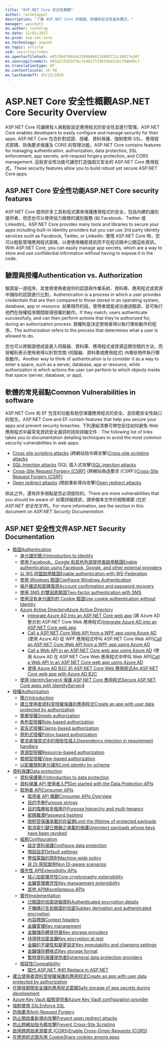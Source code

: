 ```yaml
---
title: "ASP.NET Core 安全性概觀"
author: rachelappel
description: "了解 ASP.NET Core 的驗證、授權和安全性基本概念。"
manager: wpickett
ms.author: rachelap
ms.date: 11/01/2017
ms.prod: asp.net-core
ms.technology: aspnet
ms.topic: article
uid: security/index
ms.openlocfilehash: e03256d7b8b442569b0b0126983732c10817e20f
ms.sourcegitcommit: 493a215355576cfa481773365de021bcf04bb9c7
ms.translationtype: HT
ms.contentlocale: zh-TW
ms.lasthandoff: 03/15/2018
---
```

# <a name="aspnet-core-security-overview"></a><span data-ttu-id="3d853-103">ASP.NET Core 安全性概觀</span><span class="sxs-lookup"><span data-stu-id="3d853-103">ASP.NET Core Security Overview</span></span>

<span data-ttu-id="3d853-104">ASP.NET Core 可讓開發人員輕鬆設定應用程式的安全性並進行管理。</span><span class="sxs-lookup"><span data-stu-id="3d853-104">ASP.NET Core enables developers to easily configure and manage security for their apps.</span></span> <span data-ttu-id="3d853-105">ASP.NET Core 包含針對認證、授權、資料保護、強制使用 SSL、應用程式密碼、防偽要求保護及 CORS 的管理功能。</span><span class="sxs-lookup"><span data-stu-id="3d853-105">ASP.NET Core contains features for managing authentication, authorization, data protection, SSL enforcement, app secrets, anti-request forgery protection, and CORS management.</span></span> <span data-ttu-id="3d853-106">這些安全性功能可讓您打造強固又安全的 ASP.NET Core 應用程式。</span><span class="sxs-lookup"><span data-stu-id="3d853-106">These security features allow you to build robust yet secure ASP.NET Core apps.</span></span>

## <a name="aspnet-core-security-features"></a><span data-ttu-id="3d853-107">ASP.NET Core 安全性功能</span><span class="sxs-lookup"><span data-stu-id="3d853-107">ASP.NET Core security features</span></span>

<span data-ttu-id="3d853-108">ASP.NET Core 提供許多工具和程式庫來保護應用程式的安全，包括內建的識別提供者，但您也可以使用協力廠商的識別服務 (如 Facebook、Twitter 或 LinkedIn)。</span><span class="sxs-lookup"><span data-stu-id="3d853-108">ASP.NET Core provides many tools and libraries to secure your apps including built-in Identity providers but you can use 3rd party identity services such as Facebook, Twitter, or LinkedIn.</span></span> <span data-ttu-id="3d853-109">使用 ASP.NET Core 時，您可以輕鬆管理應用程式密碼，以便使用機密資訊而不在程式碼中公開這些資訊。</span><span class="sxs-lookup"><span data-stu-id="3d853-109">With ASP.NET Core, you can easily manage app secrets, which are a way to store and use confidential information without having to expose it in the code.</span></span>

## <a name="authentication-vs-authorization"></a><span data-ttu-id="3d853-110">驗證與授權</span><span class="sxs-lookup"><span data-stu-id="3d853-110">Authentication vs. Authorization</span></span>

<span data-ttu-id="3d853-111">驗證是一道程序，其會將使用者提供的認證與作業系統、資料庫、應用程式或資源中儲存的認證進行比對。</span><span class="sxs-lookup"><span data-stu-id="3d853-111">Authentication is a process in which a user provides credentials that are then compared to those stored in an operating system, database, app or resource.</span></span> <span data-ttu-id="3d853-112">如果相符的話，使用者就能成功通過驗證，並可執行他們在授權程序期間取得授權的動作。</span><span class="sxs-lookup"><span data-stu-id="3d853-112">If they match, users authenticate successfully, and can then perform actions that they're authorized for, during an authorization process.</span></span> <span data-ttu-id="3d853-113">授權則是決定使用者得以執行哪些動作的程序。</span><span class="sxs-lookup"><span data-stu-id="3d853-113">The authorization refers to the process that determines what a user is allowed to do.</span></span>

<span data-ttu-id="3d853-114">您也可以將驗證想成是進入伺服器、資料庫、應用程式或資源這類空間的方法，而授權則表示使用者得以針對空間 (伺服器、資料庫或應用程式) 內哪些物件執行哪些動作。</span><span class="sxs-lookup"><span data-stu-id="3d853-114">Another way to think of authentication is to consider it as a way to enter a space, such as a server, database, app or resource, while authorization is which actions the user can perform to which objects inside that space (server, database, or app).</span></span>

## <a name="common-vulnerabilities-in-software"></a><span data-ttu-id="3d853-115">軟體的常見弱點</span><span class="sxs-lookup"><span data-stu-id="3d853-115">Common Vulnerabilities in software</span></span>

<span data-ttu-id="3d853-116">ASP.NET Core 和 EF 包含的功能有助您保護應用程式的安全，並防範安全性缺口的發生。</span><span class="sxs-lookup"><span data-stu-id="3d853-116">ASP.NET Core and EF contain features that help you secure your apps and prevent security breaches.</span></span> <span data-ttu-id="3d853-117">下列連結清單可帶您前往如何避免 Web 應用程式中最常見資訊安全漏洞的技術詳細文件：</span><span class="sxs-lookup"><span data-stu-id="3d853-117">The following list of links takes you to documentation detailing techniques to avoid the most common security vulnerabilities in web apps:</span></span>

* <span data-ttu-id="3d853-118">[Cross site scripting attacks](https://docs.microsoft.com/aspnet/core/security/cross-site-scripting) (跨網站指令碼攻擊)</span><span class="sxs-lookup"><span data-stu-id="3d853-118">[Cross-site scripting attacks](https://docs.microsoft.com/aspnet/core/security/cross-site-scripting)</span></span>
* <span data-ttu-id="3d853-119">[SQL Injection attacks](https://docs.microsoft.com/ef/core/querying/raw-sql) (SQL 插入式攻擊)</span><span class="sxs-lookup"><span data-stu-id="3d853-119">[SQL injection attacks](https://docs.microsoft.com/ef/core/querying/raw-sql)</span></span>
* <span data-ttu-id="3d853-120">[Cross-Site Request Forgery (CSRF)](https://docs.microsoft.com/aspnet/core/security/anti-request-forgery) (跨網站偽造要求 (CSRF))</span><span class="sxs-lookup"><span data-stu-id="3d853-120">[Cross-Site Request Forgery (CSRF)](https://docs.microsoft.com/aspnet/core/security/anti-request-forgery)</span></span>
* <span data-ttu-id="3d853-121">[Open redirect attacks](https://docs.microsoft.com/aspnet/core/security/preventing-open-redirects) (開啟重新導向攻擊)</span><span class="sxs-lookup"><span data-stu-id="3d853-121">[Open redirect attacks](https://docs.microsoft.com/aspnet/core/security/preventing-open-redirects)</span></span>

<span data-ttu-id="3d853-122">除此之外，還有許多弱點是您必須提防的。</span><span class="sxs-lookup"><span data-stu-id="3d853-122">There are more vulnerabilities that you should be aware of.</span></span> <span data-ttu-id="3d853-123">如需詳細資訊，請參閱本文件的相關章節 (位於 *ASP.NET 安全性文件*)。</span><span class="sxs-lookup"><span data-stu-id="3d853-123">For more information, see the section in this document on *ASP.NET Security Documentation*.</span></span>

## <a name="aspnet-security-documentation"></a><span data-ttu-id="3d853-124">ASP.NET 安全性文件</span><span class="sxs-lookup"><span data-stu-id="3d853-124">ASP.NET Security Documentation</span></span>

*   [<span data-ttu-id="3d853-125">驗證</span><span class="sxs-lookup"><span data-stu-id="3d853-125">Authentication</span></span>](authentication/index.md)
    *   [<span data-ttu-id="3d853-126">身分識別簡介</span><span class="sxs-lookup"><span data-stu-id="3d853-126">Introduction to Identity</span></span>](authentication/identity.md)
    *   [<span data-ttu-id="3d853-127">使用 Facebook、Google 和其他外部提供者啟用驗證</span><span class="sxs-lookup"><span data-stu-id="3d853-127">Enable authentication using Facebook, Google, and other external providers</span></span>](authentication/social/index.md)
    *   [<span data-ttu-id="3d853-128">以 WS 同盟啟用驗證</span><span class="sxs-lookup"><span data-stu-id="3d853-128">Enable authentication with WS-Federation</span></span>](authentication/ws-federation.md)
    * [<span data-ttu-id="3d853-129">使用 Windows 驗證</span><span class="sxs-lookup"><span data-stu-id="3d853-129">Configure Windows Authentication</span></span>](authentication/windowsauth.md)
    *   [<span data-ttu-id="3d853-130">帳戶確認和密碼復原</span><span class="sxs-lookup"><span data-stu-id="3d853-130">Account confirmation and password recovery</span></span>](authentication/accconfirm.md)
    *   [<span data-ttu-id="3d853-131">使用 SMS 的雙因素驗證</span><span class="sxs-lookup"><span data-stu-id="3d853-131">Two-factor authentication with SMS</span></span>](authentication/2fa.md)
    *   [<span data-ttu-id="3d853-132">使用沒有身分識別的 Cookie 驗證</span><span class="sxs-lookup"><span data-stu-id="3d853-132">Use cookie authentication without Identity</span></span>](authentication/cookie.md)
    *   [<span data-ttu-id="3d853-133">Azure Active Directory</span><span class="sxs-lookup"><span data-stu-id="3d853-133">Azure Active Directory</span></span>](authentication/azure-active-directory/index.md)
        *   <span data-ttu-id="3d853-134">[Integrate Azure AD Into an ASP.NET Core web app](https://azure.microsoft.com/documentation/samples/active-directory-dotnet-webapp-openidconnect-aspnetcore/) (將 Azure AD 整合到 ASP.NET Core Web 應用程式)</span><span class="sxs-lookup"><span data-stu-id="3d853-134">[Integrate Azure AD into an ASP.NET Core web app](https://azure.microsoft.com/documentation/samples/active-directory-dotnet-webapp-openidconnect-aspnetcore/)</span></span>
        *   <span data-ttu-id="3d853-135">[Call a ASP.NET Core Web API from a WPF app using Azure AD](https://azure.microsoft.com/documentation/samples/active-directory-dotnet-native-aspnetcore/) (使用 Azure AD 從 WPF 應用程式呼叫 ASP.NET Core Web API)</span><span class="sxs-lookup"><span data-stu-id="3d853-135">[Call an ASP.NET Core Web API from a WPF app using Azure AD](https://azure.microsoft.com/documentation/samples/active-directory-dotnet-native-aspnetcore/)</span></span>
        *   <span data-ttu-id="3d853-136">[Call a Web API in an ASP.NET Core web app using Azure AD](https://azure.microsoft.com/documentation/samples/active-directory-dotnet-webapp-webapi-openidconnect-aspnetcore/) (使用 Azure AD 在 ASP.NET Core Web 應用程式中呼叫 Web API)</span><span class="sxs-lookup"><span data-stu-id="3d853-136">[Call a Web API in an ASP.NET Core web app using Azure AD](https://azure.microsoft.com/documentation/samples/active-directory-dotnet-webapp-webapi-openidconnect-aspnetcore/)</span></span>
        *   [<span data-ttu-id="3d853-137">使用 Azure AD B2C 的 ASP.NET Core Web 應用程式</span><span class="sxs-lookup"><span data-stu-id="3d853-137">An ASP.NET Core web app with Azure AD B2C</span></span>](https://azure.microsoft.com/resources/samples/active-directory-b2c-dotnetcore-webapp/)
    *   [<span data-ttu-id="3d853-138">使用 IdentityServer4 保護 ASP.NET Core 應用程式</span><span class="sxs-lookup"><span data-stu-id="3d853-138">Secure ASP.NET Core apps with IdentityServer4</span></span>](https://identityserver4.readthedocs.io)
*   [<span data-ttu-id="3d853-139">授權</span><span class="sxs-lookup"><span data-stu-id="3d853-139">Authorization</span></span>](authorization/index.md)
    *   [<span data-ttu-id="3d853-140">簡介</span><span class="sxs-lookup"><span data-stu-id="3d853-140">Introduction</span></span>](authorization/introduction.md)
    *   [<span data-ttu-id="3d853-141">建立使用者資料受授權保護的應用程式</span><span class="sxs-lookup"><span data-stu-id="3d853-141">Create an app with user data protected by authorization</span></span>](xref:security/authorization/secure-data)
    *   [<span data-ttu-id="3d853-142">簡單授權</span><span class="sxs-lookup"><span data-stu-id="3d853-142">Simple authorization</span></span>](authorization/simple.md)
    *   [<span data-ttu-id="3d853-143">角色型授權</span><span class="sxs-lookup"><span data-stu-id="3d853-143">Role-based authorization</span></span>](authorization/roles.md)
    *   [<span data-ttu-id="3d853-144">宣告式授權</span><span class="sxs-lookup"><span data-stu-id="3d853-144">Claims-based authorization</span></span>](authorization/claims.md)
    *   [<span data-ttu-id="3d853-145">原則式授權</span><span class="sxs-lookup"><span data-stu-id="3d853-145">Policy-based authorization</span></span>](authorization/policies.md)
    *   [<span data-ttu-id="3d853-146">要求處理常式中的相依性插入</span><span class="sxs-lookup"><span data-stu-id="3d853-146">Dependency injection in requirement handlers</span></span>](authorization/dependencyinjection.md)
    *   [<span data-ttu-id="3d853-147">資源型授權</span><span class="sxs-lookup"><span data-stu-id="3d853-147">Resource-based authorization</span></span>](authorization/resourcebased.md)
    *   [<span data-ttu-id="3d853-148">檢視型授權</span><span class="sxs-lookup"><span data-stu-id="3d853-148">View-based authorization</span></span>](authorization/views.md)
    *   [<span data-ttu-id="3d853-149">以配置限制身分識別</span><span class="sxs-lookup"><span data-stu-id="3d853-149">Limit identity by scheme</span></span>](authorization/limitingidentitybyscheme.md)
*   [<span data-ttu-id="3d853-150">資料保護</span><span class="sxs-lookup"><span data-stu-id="3d853-150">Data protection</span></span>](data-protection/index.md)
    *   [<span data-ttu-id="3d853-151">資料保護簡介</span><span class="sxs-lookup"><span data-stu-id="3d853-151">Introduction to data protection</span></span>](data-protection/introduction.md)
    *   [<span data-ttu-id="3d853-152">資料保護 API 使用者入門</span><span class="sxs-lookup"><span data-stu-id="3d853-152">Get started with the Data Protection APIs</span></span>](data-protection/using-data-protection.md)
    *   [<span data-ttu-id="3d853-153">取用者 API</span><span class="sxs-lookup"><span data-stu-id="3d853-153">Consumer APIs</span></span>](data-protection/consumer-apis/index.md)
        *   [<span data-ttu-id="3d853-154">取用者 API 概觀</span><span class="sxs-lookup"><span data-stu-id="3d853-154">Consumer APIs Overview</span></span>](data-protection/consumer-apis/overview.md)
        *   [<span data-ttu-id="3d853-155">目的字串</span><span class="sxs-lookup"><span data-stu-id="3d853-155">Purpose strings</span></span>](data-protection/consumer-apis/purpose-strings.md)
        *   [<span data-ttu-id="3d853-156">目的階層和多租用戶</span><span class="sxs-lookup"><span data-stu-id="3d853-156">Purpose hierarchy and multi-tenancy</span></span>](data-protection/consumer-apis/purpose-strings-multitenancy.md)
        *   [<span data-ttu-id="3d853-157">密碼雜湊</span><span class="sxs-lookup"><span data-stu-id="3d853-157">Password hashing</span></span>](data-protection/consumer-apis/password-hashing.md)
        *   [<span data-ttu-id="3d853-158">限制受保護承載的存留期</span><span class="sxs-lookup"><span data-stu-id="3d853-158">Limit the lifetime of protected payloads</span></span>](data-protection/consumer-apis/limited-lifetime-payloads.md)
        *   [<span data-ttu-id="3d853-159">取消索引鍵已撤銷之承載的保護</span><span class="sxs-lookup"><span data-stu-id="3d853-159">Unprotect payloads whose keys have been revoked</span></span>](data-protection/consumer-apis/dangerous-unprotect.md)
    *   [<span data-ttu-id="3d853-160">組態</span><span class="sxs-lookup"><span data-stu-id="3d853-160">Configuration</span></span>](data-protection/configuration/index.md)
        *   [<span data-ttu-id="3d853-161">設定資料保護</span><span class="sxs-lookup"><span data-stu-id="3d853-161">Configure data protection</span></span>](data-protection/configuration/overview.md)
        *   [<span data-ttu-id="3d853-162">預設設定</span><span class="sxs-lookup"><span data-stu-id="3d853-162">Default settings</span></span>](data-protection/configuration/default-settings.md)
        *   [<span data-ttu-id="3d853-163">整個電腦的原則</span><span class="sxs-lookup"><span data-stu-id="3d853-163">Machine-wide policy</span></span>](data-protection/configuration/machine-wide-policy.md)
        *   [<span data-ttu-id="3d853-164">非 DI 感知案例</span><span class="sxs-lookup"><span data-stu-id="3d853-164">Non DI-aware scenarios</span></span>](data-protection/configuration/non-di-scenarios.md)
    *   [<span data-ttu-id="3d853-165">擴充性 API</span><span class="sxs-lookup"><span data-stu-id="3d853-165">Extensibility APIs</span></span>](data-protection/extensibility/index.md)
        *   [<span data-ttu-id="3d853-166">核心加密擴充性</span><span class="sxs-lookup"><span data-stu-id="3d853-166">Core cryptography extensibility</span></span>](data-protection/extensibility/core-crypto.md)
        *   [<span data-ttu-id="3d853-167">金鑰管理擴充性</span><span class="sxs-lookup"><span data-stu-id="3d853-167">Key management extensibility</span></span>](data-protection/extensibility/key-management.md)
        *   [<span data-ttu-id="3d853-168">其他 API</span><span class="sxs-lookup"><span data-stu-id="3d853-168">Miscellaneous APIs</span></span>](data-protection/extensibility/misc-apis.md)
    *   [<span data-ttu-id="3d853-169">實作</span><span class="sxs-lookup"><span data-stu-id="3d853-169">Implementation</span></span>](data-protection/implementation/index.md)
        *   [<span data-ttu-id="3d853-170">已驗證的加密詳細資料</span><span class="sxs-lookup"><span data-stu-id="3d853-170">Authenticated encryption details</span></span>](data-protection/implementation/authenticated-encryption-details.md)
        *   [<span data-ttu-id="3d853-171">子機碼衍生和驗證的加密</span><span class="sxs-lookup"><span data-stu-id="3d853-171">Subkey derivation and authenticated encryption</span></span>](data-protection/implementation/subkeyderivation.md)
        *   [<span data-ttu-id="3d853-172">內容標頭</span><span class="sxs-lookup"><span data-stu-id="3d853-172">Context headers</span></span>](data-protection/implementation/context-headers.md)
        *   [<span data-ttu-id="3d853-173">金鑰管理</span><span class="sxs-lookup"><span data-stu-id="3d853-173">Key management</span></span>](data-protection/implementation/key-management.md)
        *   [<span data-ttu-id="3d853-174">金鑰儲存體提供者</span><span class="sxs-lookup"><span data-stu-id="3d853-174">Key storage providers</span></span>](data-protection/implementation/key-storage-providers.md)
        *   [<span data-ttu-id="3d853-175">待用時加密金鑰</span><span class="sxs-lookup"><span data-stu-id="3d853-175">Key encryption at rest</span></span>](data-protection/implementation/key-encryption-at-rest.md)
        *   [<span data-ttu-id="3d853-176">金鑰的不變性和變更設定</span><span class="sxs-lookup"><span data-stu-id="3d853-176">Key immutability and changing settings</span></span>](data-protection/implementation/key-immutability.md)
        *   [<span data-ttu-id="3d853-177">金鑰儲存體格式</span><span class="sxs-lookup"><span data-stu-id="3d853-177">Key storage format</span></span>](data-protection/implementation/key-storage-format.md)
        *   [<span data-ttu-id="3d853-178">暫時資料保護提供者</span><span class="sxs-lookup"><span data-stu-id="3d853-178">Ephemeral data protection providers</span></span>](data-protection/implementation/key-storage-ephemeral.md)
    *   [<span data-ttu-id="3d853-179">相容性</span><span class="sxs-lookup"><span data-stu-id="3d853-179">Compatibility</span></span>](data-protection/compatibility/index.md)
        *   [<span data-ttu-id="3d853-180">取代 ASP.NET 中的 <machineKey></span><span class="sxs-lookup"><span data-stu-id="3d853-180">Replace <machineKey> in ASP.NET</span></span>](data-protection/compatibility/replacing-machinekey.md)
*   [<span data-ttu-id="3d853-181">建立使用者資料受授權保護的應用程式</span><span class="sxs-lookup"><span data-stu-id="3d853-181">Create an app with user data protected by authorization</span></span>](xref:security/authorization/secure-data)
*   [<span data-ttu-id="3d853-182">在開發期間安全儲存應用程式密碼</span><span class="sxs-lookup"><span data-stu-id="3d853-182">Safe storage of app secrets during development</span></span>](app-secrets.md)
*   [<span data-ttu-id="3d853-183">Azure Key Vault 組態提供者</span><span class="sxs-lookup"><span data-stu-id="3d853-183">Azure Key Vault configuration provider</span></span>](key-vault-configuration.md)
*   [<span data-ttu-id="3d853-184">強制使用 SSL</span><span class="sxs-lookup"><span data-stu-id="3d853-184">Enforce SSL</span></span>](enforcing-ssl.md)
*   [<span data-ttu-id="3d853-185">防偽要求</span><span class="sxs-lookup"><span data-stu-id="3d853-185">Anti-Request Forgery</span></span>](anti-request-forgery.md)
*   [<span data-ttu-id="3d853-186">防止開啟重新導向攻擊</span><span class="sxs-lookup"><span data-stu-id="3d853-186">Prevent open redirect attacks</span></span>](preventing-open-redirects.md)
*   [<span data-ttu-id="3d853-187">防止跨網站指令碼攻擊</span><span class="sxs-lookup"><span data-stu-id="3d853-187">Prevent Cross-Site Scripting</span></span>](cross-site-scripting.md)
*   [<span data-ttu-id="3d853-188">啟用跨原始來源要求 (CORS)</span><span class="sxs-lookup"><span data-stu-id="3d853-188">Enable Cross-Origin Requests (CORS)</span></span>](cors.md)
*   [<span data-ttu-id="3d853-189">在應用程式間共用 Cookie</span><span class="sxs-lookup"><span data-stu-id="3d853-189">Share cookies among apps</span></span>](cookie-sharing.md)
